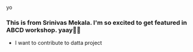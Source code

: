 yo






### This is from Srinivas Mekala. I'm so excited to get featured in ABCD workshop. yaay🥳🥳 
- I want to contribute to datta project